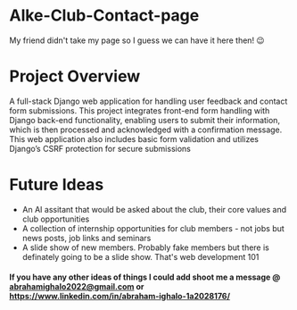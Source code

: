 # Alke-Club-Contact-page
My friend didn't take my page so I guess we can have it here then! 😉

# Project Overview
A full-stack Django web application for handling user feedback and contact form submissions. This project integrates front-end form handling with Django back-end functionality, enabling users to submit their information, which is then processed and acknowledged with a confirmation message. This web application also includes basic form validation and utilizes Django’s CSRF protection for secure submissions

# Future Ideas
* An AI assitant that would be asked about the club, their core values and club opportunities
* A collection of internship opportunities for club members - not jobs but news posts, job links and seminars
* A slide show of new members. Probably fake members but there is definately going to be a slide show. That's web development 101


#### If you have any other ideas of things I could add shoot me a message  @ abrahamighalo2022@gmail.com or https://www.linkedin.com/in/abraham-ighalo-1a2028176/


